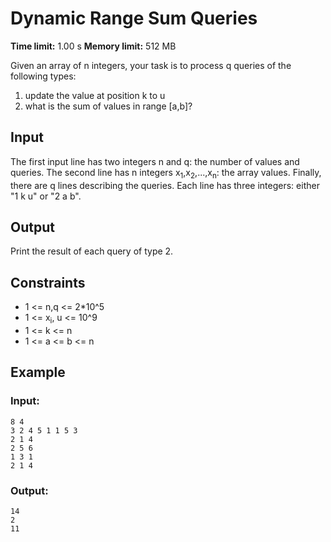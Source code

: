 ﻿# Dynamic Range Sum Queries 

**Time limit:** 1.00 s **Memory limit:** 512 MB

Given an array of n integers, your task is to process q queries of the following types:

1. update the value at position k to u
2. what is the sum of values in range [a,b]?  

## Input
The first input line has two integers n and q: the number of values and queries.
The second line has n integers x<sub>1</sub>,x<sub>2</sub>,...,x<sub>n</sub>: the array values.
Finally, there are q lines describing the queries. Each line has three integers: either "1 k u" or "2 a b".  
## Output
Print the result of each query of type 2.
## Constraints  
- 1 <= n,q <= 2*10^5
- 1 <= x<sub>i</sub>, u <= 10^9
- 1 <= k <= n
- 1 <= a <= b <= n  

## Example
### Input:
```
8 4
3 2 4 5 1 1 5 3
2 1 4
2 5 6
1 3 1
2 1 4
```
### Output:
```
14
2
11
```